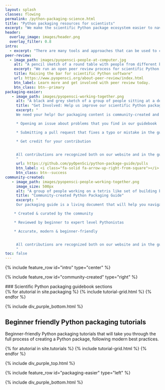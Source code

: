 ```yaml
---
layout: splash
classes: flowing
permalink: /python-packaging-science.html
title: "Python packaging resources for scientists"
excerpt: "We make the scientific Python package ecosystem easier to navigate through peer review and packaging resources."
header:
  overlay_image: images/header.png
  overlay_filter: 0.8
intro:
  - excerpt: "There are many tools and approaches that can be used to create a Python package. We build resources that help you both understand the tool ecosystem and also learn how to create a Python package using modern best practices."
peer-review:
  - image_path: images/pyopensci-people-at-computer.jpg
    alt: "A pencil sketch of a round table with people from different backgrounds sitting around it, working on laptops and also writing together."
    excerpt: "We run an open peer review process for scientific Python software. Peer review helps maintainers improve the quality, usability and long-term maintainability of scientific software."
    title: Raising the bar for scientific Python software"
    url: https://www.pyopensci.org/about-peer-review/index.html
    btn_label: Learn more and get involved with peer review today.
    btn_class: btn--primary
packaging-easier:
   - image_path: images/pyopensci-working-together.png
     alt: "A black and grey sketch of a group of people sitting at a desk in front of a monitor smiling."
     title: "Get Involved: Help us improve our scientific Python packaging resources"
     excerpt: "
     We need your help! Our packaging content is community-created and reviewed through an open review process on GitHub. The more feedback that we get, the more useful our resources are to the community. Get involved by:

     * Opening an issue about problems that you find in our guidebook

     * Submitting a pull request that fixes a typo or mistake in the guide.

     * Get credit for your contribution


     All contributions are recognized both on our website and in the guidebook's citation.
     "
     url: https://github.com/pyOpenSci/python-package-guide/pulls
     btn_label: <i class="fa-solid fa-arrow-up-right-from-square"></i> See what we're working on now
     btn_class: btn--success
community-created:
   - image_path: images/pyopensci-people-working-together.png
     image_size: 500px
     alt: "A group of people working on a tetris like set of building blocks, trying to stack the blocks together. "
     title: "Community-created Python Packaging Guide"
     excerpt: "
     Our packaging guide is a living document that will help you navigate the Python packaging ecosystem and learn about modern Python packaging best practices.

    * Created & curated by the community

    * Reviewed by beginner to expert level Pythonistas

    * Accurate, modern & beginner-friendly


     All contributions are recognized both on our website and in the guidebook's citation.
     "
toc: false
---
```


{% include feature_row id="intro" type="center" %}

<div class="pyos-section purple">
<div class="content" markdown="1">

{% include feature_row id="community-created" type="right" %}

<div class="subsection" markdown="1">
### Scientific Python packaging guidebook sections

<div class="tutorial__container">
{% for atutorial in site.packaging %}
  {% include tutorial-grid.html  %}
{% endfor %}
</div>

</div>
<div class="clearfix"></div>

</div>
</div>

{% include div_purple_bottom.html  %}

<div class="pyos-section">
<div class="content" markdown="1">

## Beginner friendly Python packaging tutorials

Beginner-friendly Python packaging tutorials that will take you through
the full process of creating a Python package, following modern best
practices.

<div class="tutorial__container">
{% for atutorial in site.tutorials %}
  {% include tutorial-grid.html  %}
{% endfor %}
</div>

<div class="clearfix"></div>

</div>
</div>

{% include div_purple_top.html  %}

<div class="pyos-section purple" markdown="1">
<div class="content" markdown="1">
{% include feature_row id="packaging-easier" type="left" %}

</div>
</div>


{% include div_purple_bottom.html  %}
